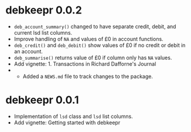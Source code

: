 # debkeepr 0.0.2

* `deb_account_summary()` changed to have separate credit, debit, and current lsd list columns.
* Improve handling of `NA` and values of £0 in account functions.
* `deb_credit()` and `deb_debit()` show values of £0 if no credit or debit in an account.
* `deb_summarise()` returns value of £0 if column only has `NA` values.
* Add vignette: 1. Transactions in Richard Dafforne's Journal
* * Added a `NEWS.md` file to track changes to the package.

# debkeepr 0.0.1

* Implementation of `lsd` class and `lsd` list columns.
* Add vignette: Getting started with debkeepr


